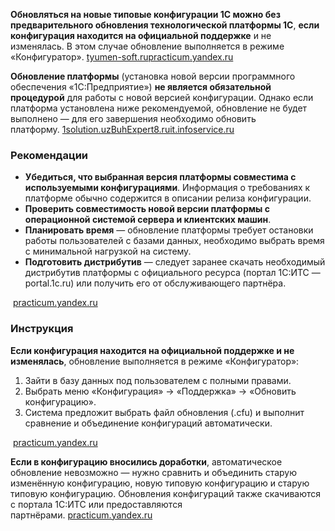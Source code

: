 **Обновляться на новые типовые конфигурации 1С можно без предварительного обновления технологической платформы 1С**, **если конфигурация находится на официальной поддержке** и не изменялась. В этом случае обновление выполняется в режиме «Конфигуратор». [tyumen-soft.ru](https://tyumen-soft.ru/soprovozhdenie-1s/detail/tipovoe-obnovlenie-1s/)[practicum.yandex.ru](https://practicum.yandex.ru/blog/kak-obnovit-platformu-1c/)

**Обновление платформы** (установка новой версии программного обеспечения «1С:Предприятие») **не является обязательной процедурой** для работы с новой версией конфигурации. Однако если платформа установлена ниже рекомендуемой, обновление не будет выполнено — для его завершения необходимо обновить платформу. [1solution.uz](https://1solution.uz/events/articles/obnovlenie-1s/)[BuhExpert8.ru](https://buhexpert8.ru/obuchenie-1s/administrirovanie-1s/obnovlenie-1s-kak-obnovit-konfiguratsiyu-samostoyatelno.html)[it.infoservice.ru](https://it.infoservice.ru/blog/obnovleniye-tipovih-konfiguraciy-1c)

### Рекомендации

- **Убедиться, что выбранная версия платформы совместима с используемыми конфигурациями**. Информация о требованиях к платформе обычно содержится в описании релиза конфигурации.
- **Проверить совместимость новой версии платформы с операционной системой сервера и клиентских машин**.
- **Планировать время** — обновление платформы требует остановки работы пользователей с базами данных, необходимо выбрать время с минимальной нагрузкой на систему.
- **Подготовить дистрибутив** — следует заранее скачать необходимый дистрибутив платформы с официального ресурса (портал 1С:ИТС — portal.1c.ru) или получить его от обслуживающего партнёра.

 [practicum.yandex.ru](https://practicum.yandex.ru/blog/kak-obnovit-platformu-1c/)

### Инструкция

**Если конфигурация находится на официальной поддержке и не изменялась**, обновление выполняется в режиме «Конфигуратор»:

1. Зайти в базу данных под пользователем с полными правами.
2. Выбрать меню «Конфигурация» → «Поддержка» → «Обновить конфигурацию».
3. Система предложит выбрать файл обновления (.cfu) и выполнит сравнение и объединение конфигураций автоматически.

 [practicum.yandex.ru](https://practicum.yandex.ru/blog/kak-obnovit-platformu-1c/)

**Если в конфигурацию вносились доработки**, автоматическое обновление невозможно — нужно сравнить и объединить старую изменённую конфигурацию, новую типовую конфигурацию и старую типовую конфигурацию. Обновления конфигураций также скачиваются с портала 1С:ИТС или предоставляются партнёрами. [practicum.yandex.ru](https://practicum.yandex.ru/blog/kak-obnovit-platformu-1c/)